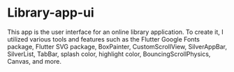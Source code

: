 # Library-app-ui

This app is the user interface for an online library application. To create it, I utilized various tools and features such as the Flutter Google Fonts package, Flutter SVG package, BoxPainter, CustomScrollView, SilverAppBar, SilverList, TabBar, splash color, highlight color, BouncingScrollPhysics, Canvas, and more. 
